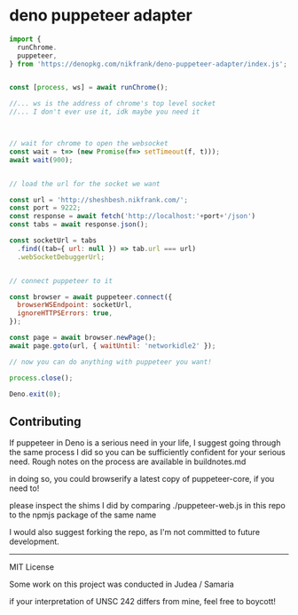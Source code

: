 # deno puppeteer adapter

```js
import {
  runChrome.
  puppeteer,
} from 'https://denopkg.com/nikfrank/deno-puppeteer-adapter/index.js';


const [process, ws] = await runChrome();

//... ws is the address of chrome's top level socket
//... I don't ever use it, idk maybe you need it



// wait for chrome to open the websocket
const wait = t=> (new Promise(f=> setTimeout(f, t)));
await wait(900);


// load the url for the socket we want

const url = 'http://sheshbesh.nikfrank.com/';
const port = 9222;
const response = await fetch('http://localhost:'+port+'/json')
const tabs = await response.json();

const socketUrl = tabs
  .find((tab={ url: null }) => tab.url === url)
  .webSocketDebuggerUrl;


// connect puppeteer to it

const browser = await puppeteer.connect({
  browserWSEndpoint: socketUrl,
  ignoreHTTPSErrors: true,
});

const page = await browser.newPage();
await page.goto(url, { waitUntil: 'networkidle2' });

// now you can do anything with puppeteer you want!

process.close();

Deno.exit(0);

```


## Contributing

If puppeteer in Deno is a serious need in your life, I suggest going through the same process I did so you can be sufficiently confident for your serious need. Rough notes on the process are available in buildnotes.md

in doing so, you could browserify a latest copy of puppeteer-core, if you need to!

please inspect the shims I did by comparing ./puppeteer-web.js in this repo to the npmjs package of the same name

I would also suggest forking the repo, as I'm not committed to future development.


---



MIT License

Some work on this project was conducted in Judea / Samaria

if your interpretation of UNSC 242 differs from mine, feel free to boycott!